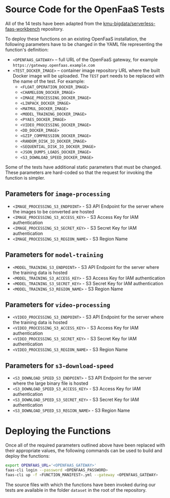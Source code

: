 # Source Code for the OpenFaaS Tests

All of the 14 tests have been adapted from the [kmu-bigdata/serverless-faas-workbench](https://github.com/kmu-bigdata/serverless-faas-workbench) repository.

To deploy these functions on an existing OpenFaaS installation, the following parameters have to be changed in the YAML file representing the function's definition:

- `<OPENFAAS_GATEWAY>` – full URL of the OpenFaaS gateway, for example `https://gateway.openfaas.example.com`
- `<TEST_DOCKER_IMAGE>` – container image repository URL where the built Docker image will be uploaded. The `TEST` part needs to be replaced with the name of the test. For example:
    - `<FLOAT_OPERATION_DOCKER_IMAGE>`
    - `<CHAMELEON_DOCKER_IMAGE>`
    - `<IMAGE_PROCESSING_DOCKER_IMAGE>`
    - `<LINPACK_DOCKER_IMAGE>`
    - `<MATMUL_DOCKER_IMAGE>`
    - `<MODEL_TRAINING_DOCKER_IMAGE>`
    - `<PYAES_DOCKER_IMAGE>`
    - `<VIDEO_PROCESSING_DOCKER_IMAGE>`
    - `<DD_DOCKER_IMAGE>`
    - `<GZIP_COMPRESSION_DOCKER_IMAGE>`
    - `<RANDOM_DISK_IO_DOCKER_IMAGE>`
    - `<SEQUENTIAL_DISK_IO_DOCKER_IMAGE>`
    - `<JSON_DUMPS_LOADS_DOCKER_IMAGE>`
    - `<S3_DOWNLOAD_SPEED_DOCKER_IMAGE>`

Some of the tests have additional static parameters that must be changed. These parameters are hard-coded so that the request for invoking the function is simpler.

## Parameters for `image-processing`

- `<IMAGE_PROCESSING_S3_ENDPOINT>` - S3 API Endpoint for the server where the images to be converted are hosted
- `<IMAGE_PROCESSING_S3_ACCESS_KEY>` - S3 Access Key for IAM authentication
- `<IMAGE_PROCESSING_S3_SECRET_KEY>` - S3 Secret Key for IAM authentication
- `<IMAGE_PROCESSING_S3_REGION_NAME>` - S3 Region Name

## Parameters for `model-training`

- `<MODEL_TRAINING_S3_ENDPOINT>` - S3 API Endpoint for the server where the training data is hosted
- `<MODEL_TRAINING_S3_ACCESS_KEY>` - S3 Access Key for IAM authentication
- `<MODEL_TRAINING_S3_SECRET_KEY>` - S3 Secret Key for IAM authentication
- `<MODEL_TRAINING_S3_REGION_NAME>` - S3 Region Name

## Parameters for `video-processing`

- `<VIDEO_PROCESSING_S3_ENDPOINT>` - S3 API Endpoint for the server where the training data is hosted
- `<VIDEO_PROCESSING_S3_ACCESS_KEY>` - S3 Access Key for IAM authentication
- `<VIDEO_PROCESSING_S3_SECRET_KEY>` - S3 Secret Key for IAM authentication
- `<VIDEO_PROCESSING_S3_REGION_NAME>` - S3 Region Name

## Parameters for `s3-download-speed`

- `<S3_DOWNLOAD_SPEED_S3_ENDPOINT>` - S3 API Endpoint for the server where the large binary file is hosted
- `<S3_DOWNLOAD_SPEED_S3_ACCESS_KEY>` - S3 Access Key for IAM authentication
- `<S3_DOWNLOAD_SPEED_S3_SECRET_KEY>` - S3 Secret Key for IAM authentication
- `<S3_DOWNLOAD_SPEED_S3_REGION_NAME>` - S3 Region Name

# Deploying the Functions

Once all of the required parameters outlined above have been replaced with their appropriate values, the following commands can be used to build and deploy the functions:

```bash
export OPENFAAS_URL='<OPENFAAS_GATEWAY>'
faas-cli login --password <OPENFAAS_PASSWORD>
faas-cli up -f <FUNCTION_MANIFEST>.yml --gateway <OPENFAAS_GATEWAY>
```

The source files with which the functions have been invoked during our tests are available in the folder `dataset` in the root of the repository.